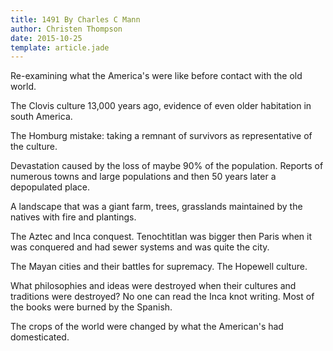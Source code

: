 ```yaml
---
title: 1491 By Charles C Mann
author: Christen Thompson
date: 2015-10-25
template: article.jade 
---
```


Re-examining what the America's were like before contact with the old world.

<span class="more"></span>

The Clovis culture 13,000 years ago, evidence of even older habitation in south America.

The Homburg mistake: taking a remnant of survivors as representative of the culture.  

Devastation caused by the loss of maybe 90% of the population. Reports of numerous towns and large populations and then 50 years later a depopulated place.

A landscape that was a giant farm, trees, grasslands maintained by the natives with fire and plantings.

The Aztec and Inca conquest. Tenochtitlan was bigger then Paris when it was conquered and had sewer systems and was quite the city.

The Mayan cities and their battles for supremacy. The Hopewell culture.  

What philosophies and ideas were destroyed when their cultures and traditions were destroyed? No one can read the Inca knot writing. Most of the books were burned by the Spanish.

The crops of the world were changed by what the American's had domesticated.